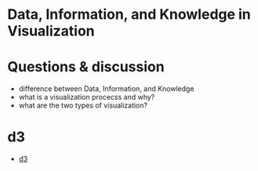 # Data, Information, and Knowledge in Visualization

# Questions & discussion

*	difference between Data, Information, and Knowledge
*	what is a visualization procecss and why?
*	what are the two types of visualization?

# d3

*	[d3](https://github.com/mbostock/d3/wiki/Gallery)


